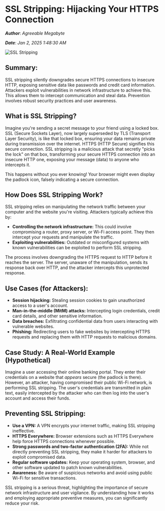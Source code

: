 # SSL Stripping: Hijacking Your HTTPS Connection

***Author***: *Agreeable Megabyte*

***Date***: *Jan 2, 2025 1:48:30 AM*

![SSL Stripping](https://www.https.in/ssl-security/wp-content/uploads/2018/03/ssl-stripping-300x169.png)

## Summary:

SSL stripping silently downgrades secure HTTPS connections to insecure HTTP, exposing sensitive data like passwords and credit card information. Attackers exploit vulnerabilities in network infrastructure to achieve this.  This allows them to intercept communication and steal data. Prevention involves robust security practices and user awareness.

## What is SSL Stripping?

Imagine you're sending a secret message to your friend using a locked box.  SSL (Secure Sockets Layer), now largely superseded by TLS (Transport Layer Security), is like that locked box, ensuring your data remains private during transmission over the internet.  HTTPS (HTTP Secure) signifies this secure connection.  SSL stripping is a malicious attack that secretly "picks the lock" on that box, transforming your secure HTTPS connection into an insecure HTTP one, exposing your message (data) to anyone who intercepts it.

This happens without you ever knowing! Your browser might even display the padlock icon, falsely indicating a secure connection.

## How Does SSL Stripping Work?

SSL stripping relies on manipulating the network traffic between your computer and the website you're visiting.  Attackers typically achieve this by:

* **Controlling the network infrastructure:** This could involve compromising a router, proxy server, or Wi-Fi access point.  They then intercept your requests and manipulate the traffic.
* **Exploiting vulnerabilities:**  Outdated or misconfigured systems with known vulnerabilities can be exploited to perform SSL stripping.

The process involves downgrading the HTTPS request to HTTP before it reaches the server. The server, unaware of the manipulation, sends its response back over HTTP, and the attacker intercepts this unprotected response.

## Use Cases (for Attackers):

* **Session hijacking:**  Stealing session cookies to gain unauthorized access to a user's account.
* **Man-in-the-middle (MitM) attacks:** Intercepting login credentials, credit card details, and other sensitive information.
* **Data breaches:** Exfiltrating confidential data from users interacting with vulnerable websites.
* **Phishing:**  Redirecting users to fake websites by intercepting HTTPS requests and replacing them with HTTP requests to malicious domains.

## Case Study:  A Real-World Example (Hypothetical)

Imagine a user accessing their online banking portal.  They enter their credentials on a website that *appears* secure (the padlock is there). However, an attacker, having compromised their public Wi-Fi network, is performing SSL stripping.  The user's credentials are transmitted in plain text, easily intercepted by the attacker who can then log into the user's account and access their funds.


## Preventing SSL Stripping:

* **Use a VPN:** A VPN encrypts your internet traffic, making SSL stripping ineffective.
* **HTTPS Everywhere:** Browser extensions such as HTTPS Everywhere help force HTTPS connections whenever possible.
* **Strong passwords and two-factor authentication (2FA):** While not directly preventing SSL stripping, they make it harder for attackers to exploit compromised data.
* **Regular software updates:** Keep your operating system, browser, and other software updated to patch known vulnerabilities.
* **Awareness:** Be aware of suspicious networks and avoid using public Wi-Fi for sensitive transactions.


SSL stripping is a serious threat, highlighting the importance of secure network infrastructure and user vigilance.  By understanding how it works and employing appropriate preventive measures, you can significantly reduce your risk.